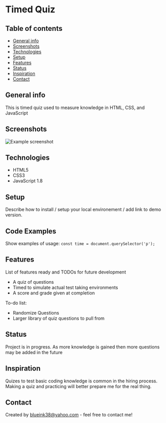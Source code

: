 # Timed Quiz

## Table of contents
* [General info](#general-info)
* [Screenshots](#screenshots)
* [Technologies](#technologies)
* [Setup](#setup)
* [Features](#features)
* [Status](#status)
* [Inspiration](#inspiration)
* [Contact](#contact)

## General info
This is timed quiz used to measure knowledge in HTML, CSS, and JavaScript

## Screenshots
![Example screenshot](href="./assets/css/style.css")

## Technologies
* HTML5
* CSS3
* JavaScript 1.8

## Setup
Describe how to install / setup your local environement / add link to demo version.

## Code Examples
Show examples of usage:
`const time = document.querySelector('p');`

## Features
List of features ready and TODOs for future development
* A quiz of questions
* Timed to simulate actual test taking environments
* A score and grade given at completion

To-do list:
* Randomize Questions
* Larger library of quiz questions to pull from

## Status
Project is in progress.  As more knowledge is gained then more questions may be added in the future

## Inspiration
Quizes to test basic coding knowledge is common in the hiring process.  Making a quiz and practicing will better prepare me for the real thing.

## Contact
Created by [blueink38@yahoo.com](https://www.github.com/blueink38) - feel free to contact me!
